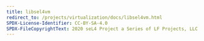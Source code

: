 ```yaml
---
title: libsel4vm
redirect_to: /projects/virtualization/docs/libsel4vm.html
SPDX-License-Identifier: CC-BY-SA-4.0
SPDX-FileCopyrightText: 2020 seL4 Project a Series of LF Projects, LLC.
---
```


